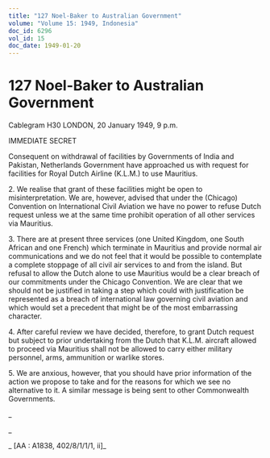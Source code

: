 ```yaml
---
title: "127 Noel-Baker to Australian Government"
volume: "Volume 15: 1949, Indonesia"
doc_id: 6296
vol_id: 15
doc_date: 1949-01-20
---
```


# 127 Noel-Baker to Australian Government

Cablegram H30 LONDON, 20 January 1949, 9 p.m.

IMMEDIATE SECRET

Consequent on withdrawal of facilities by Governments of India and Pakistan, Netherlands Government have approached us with request for facilities for Royal Dutch Airline (K.L.M.) to use Mauritius.

2\. We realise that grant of these facilities might be open to misinterpretation. We are, however, advised that under the (Chicago) Convention on International Civil Aviation we have no power to refuse Dutch request unless we at the same time prohibit operation of all other services via Mauritius.

3\. There are at present three services (one United Kingdom, one South African and one French) which terminate in Mauritius and provide normal air communications and we do not feel that it would be possible to contemplate a complete stoppage of all civil air services to and from the island. But refusal to allow the Dutch alone to use Mauritius would be a clear breach of our commitments under the Chicago Convention. We are clear that we should not be justified in taking a step which could with justification be represented as a breach of international law governing civil aviation and which would set a precedent that might be of the most embarrassing character.

4\. After careful review we have decided, therefore, to grant Dutch request but subject to prior undertaking from the Dutch that K.L.M. aircraft allowed to proceed via Mauritius shall not be allowed to carry either military personnel, arms, ammunition or warlike stores.

5\. We are anxious, however, that you should have prior information of the action we propose to take and for the reasons for which we see no alternative to it. A similar message is being sent to other Commonwealth Governments.

_

_

_ [AA : A1838, 402/8/1/1/1, ii]_
